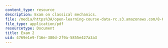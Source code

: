 ```yaml
---
content_type: resource
description: Exam on classical mechanics.
file: /media/https%3A/open-learning-course-data-rc.s3.amazonaws.com/8-012-physics-i-classical-mechanics-fall-2008/4769e1e9f16e380d2f9a5855e427a3a3_exam2.pdf
file_type: application/pdf
resourcetype: Document
title: Exam 2
uid: 4769e1e9-f16e-380d-2f9a-5855e427a3a3
---
```

